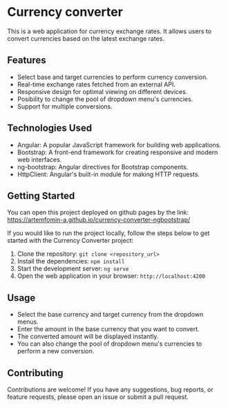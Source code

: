 # Currency converter

This is a web application for currency exchange rates. It allows users to convert currencies based on the latest exchange rates.

## Features

- Select base and target currencies to perform currency conversion.
- Real-time exchange rates fetched from an external API.
- Responsive design for optimal viewing on different devices.
- Posibility to change the pool of dropdown menu's currencies.
- Support for multiple conversions.

## Technologies Used

- Angular: A popular JavaScript framework for building web applications.
- Bootstrap: A front-end framework for creating responsive and modern web interfaces.
- ng-bootstrap: Angular directives for Bootstrap components.
- HttpClient: Angular's built-in module for making HTTP requests.

## Getting Started

You can open this project deployed on github pages by the link: https://artemfomin-a.github.io/currency-converter-ngbootstrap/

If you would like to run the project locally, follow the steps below to get started with the Currency Converter project:

1. Clone the repository: `git clone <repository_url>`
2. Install the dependencies: `npm install`
3. Start the development server: `ng serve`
4. Open the web application in your browser: `http://localhost:4200`

## Usage

- Select the base currency and target currency from the dropdown menus.
- Enter the amount in the base currency that you want to convert.
- The converted amount will be displayed instantly.
- You can also change the pool of dropdown menu's currencies to perform a new conversion.

## Contributing

Contributions are welcome! If you have any suggestions, bug reports, or feature requests, please open an issue or submit a pull request.

